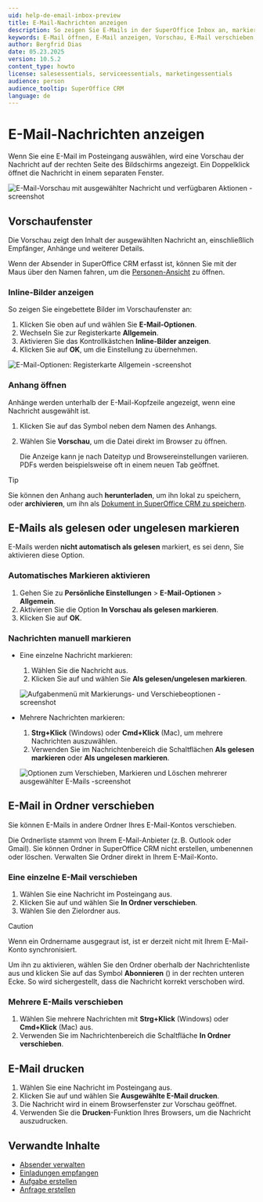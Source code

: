```yaml
---
uid: help-de-email-inbox-preview
title: E-Mail-Nachrichten anzeigen
description: So zeigen Sie E-Mails in der SuperOffice Inbox an, markieren, verschieben oder drucken sie
keywords: E-Mail öffnen, E-Mail anzeigen, Vorschau, E-Mail verschieben, als gelesen markieren, drucken, E-Mail, SuperOffice Inbox
author: Bergfrid Dias
date: 05.23.2025
version: 10.5.2
content_type: howto
license: salesessentials, serviceessentials, marketingessentials
audience: person
audience_tooltip: SuperOffice CRM
language: de
---
```


# E-Mail-Nachrichten anzeigen

Wenn Sie eine E-Mail im Posteingang auswählen, wird eine Vorschau der Nachricht auf der rechten Seite des Bildschirms angezeigt. Ein Doppelklick öffnet die Nachricht in einem separaten Fenster.

![E-Mail-Vorschau mit ausgewählter Nachricht und verfügbaren Aktionen -screenshot][img1]

## Vorschaufenster

Die Vorschau zeigt den Inhalt der ausgewählten Nachricht an, einschließlich Empfänger, Anhänge und weiterer Details.

Wenn der Absender in SuperOffice CRM erfasst ist, können Sie mit der Maus über den Namen fahren, um die [Personen-Ansicht][9] zu öffnen.

### Inline-Bilder anzeigen

So zeigen Sie eingebettete Bilder im Vorschaufenster an:

1. Klicken Sie oben auf <i class="ph ph-user-circle" aria-hidden="true"></i> und wählen Sie **E-Mail-Optionen**.
2. Wechseln Sie zur Registerkarte **Allgemein**.
3. Aktivieren Sie das Kontrollkästchen **Inline-Bilder anzeigen**.
4. Klicken Sie auf **OK**, um die Einstellung zu übernehmen.

![E-Mail-Optionen: Registerkarte Allgemein -screenshot][img2]

### Anhang öffnen

Anhänge werden unterhalb der E-Mail-Kopfzeile angezeigt, wenn eine Nachricht ausgewählt ist.

1. Klicken Sie auf das Symbol <i class="ph ph-caret-down" aria-label="Chevron"></i> neben dem Namen des Anhangs.
2. Wählen Sie **Vorschau**, um die Datei direkt im Browser zu öffnen.

    Die Anzeige kann je nach Dateityp und Browsereinstellungen variieren. PDFs werden beispielsweise oft in einem neuen Tab geöffnet.

> [!TIP]
> Sie können den Anhang auch **herunterladen**, um ihn lokal zu speichern, oder **archivieren**, um ihn als [Dokument in SuperOffice CRM zu speichern][2].

## <a id="mark-as-read"></a>E-Mails als gelesen oder ungelesen markieren

E-Mails werden **nicht automatisch als gelesen** markiert, es sei denn, Sie aktivieren diese Option.

### Automatisches Markieren aktivieren

1. Gehen Sie zu <i class="ph ph-user-circle" aria-hidden="true"></i> **Persönliche Einstellungen** > **E-Mail-Optionen** > **Allgemein**.
2. Aktivieren Sie die Option **In Vorschau als gelesen markieren**.
3. Klicken Sie auf **OK**.

### Nachrichten manuell markieren

* Eine einzelne Nachricht markieren:
    1. Wählen Sie die Nachricht aus.
    2. Klicken Sie auf <i class="ph ph-dots-three-circle-vertical" aria-label="Aufgabe"></i> und wählen Sie **Als gelesen/ungelesen markieren**.

    ![Aufgabenmenü mit Markierungs- und Verschiebeoptionen -screenshot][img3]

* Mehrere Nachrichten markieren:
    1. **Strg+Klick** (Windows) oder **Cmd+Klick** (Mac), um mehrere Nachrichten auszuwählen.
    2. Verwenden Sie im Nachrichtenbereich die Schaltflächen **Als gelesen markieren** oder **Als ungelesen markieren**.

    ![Optionen zum Verschieben, Markieren und Löschen mehrerer ausgewählter E-Mails -screenshot][img4]

## <a id="move"></a>E-Mail in Ordner verschieben

Sie können E-Mails in andere Ordner Ihres E-Mail-Kontos verschieben.

Die Ordnerliste stammt von Ihrem E-Mail-Anbieter (z. B. Outlook oder Gmail). Sie können Ordner in SuperOffice CRM nicht erstellen, umbenennen oder löschen. Verwalten Sie Ordner direkt in Ihrem E-Mail-Konto.

### Eine einzelne E-Mail verschieben

1. Wählen Sie eine Nachricht im Posteingang aus.
2. Klicken Sie auf <i class="ph ph-dots-three-circle-vertical" aria-label="Aufgabe"></i> und wählen Sie **In Ordner verschieben**.
3. Wählen Sie den Zielordner aus.

> [!CAUTION]
> Wenn ein Ordnername ausgegraut ist, ist er derzeit nicht mit Ihrem E-Mail-Konto synchronisiert.
>
> Um ihn zu aktivieren, wählen Sie den Ordner oberhalb der Nachrichtenliste aus und klicken Sie auf das Symbol **Abonnieren** (<i class="ph ph-cloud-slash" aria-label="Cloud"></i>) in der rechten unteren Ecke. So wird sichergestellt, dass die Nachricht korrekt verschoben wird.

### Mehrere E-Mails verschieben

1. Wählen Sie mehrere Nachrichten mit **Strg+Klick** (Windows) oder **Cmd+Klick** (Mac) aus.
2. Verwenden Sie im Nachrichtenbereich die Schaltfläche **In Ordner verschieben**.

## <a id="print"></a>E-Mail drucken

1. Wählen Sie eine Nachricht im Posteingang aus.
2. Klicken Sie auf <i class="ph ph-dots-three-circle-vertical" aria-label="Aufgabe"></i> und wählen Sie **Ausgewählte E-Mail drucken**.
3. Die Nachricht wird in einem Browserfenster zur Vorschau geöffnet.
4. Verwenden Sie die **Drucken**-Funktion Ihres Browsers, um die Nachricht auszudrucken.

## Verwandte Inhalte

* [Absender verwalten][1]
* [Einladungen empfangen][3]
* [Aufgabe erstellen][4]
* [Anfrage erstellen][5]

<!-- Referenced links -->
[1]: manage-senders.md
[2]: archive.md#attachment
[3]: invitations.md
[4]: create-task.md
[5]: create-request.md
[9]: ../../../contact/learn/index.md

<!-- Referenced images -->
[img1]: ../../../../media/loc/en/email/inbox-preview-message.png
[img2]: ../../../../media/loc/en/email/email-options-general.png
[img3]: ../../../../media/loc/en/email/inbox-message-task-menu.png
[img4]: ../../../../media/loc/en/email/inbox-multiselect-actions.png

